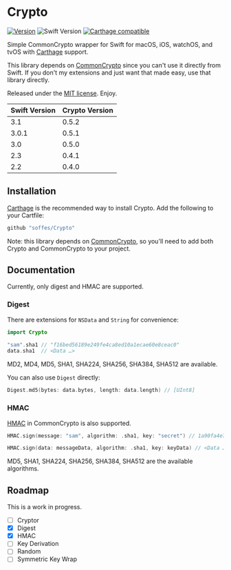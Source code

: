 # Crypto

[![Version](https://img.shields.io/github/release/soffes/Crypto.svg)](https://github.com/soffes/Crypto/releases)
![Swift Version](https://img.shields.io/badge/swift-3.1-orange.svg)
[![Carthage compatible](https://img.shields.io/badge/Carthage-compatible-4BC51D.svg?style=flat)](https://github.com/Carthage/Carthage)

Simple CommonCrypto wrapper for Swift for macOS, iOS, watchOS, and tvOS with [Carthage](https://github.com/carthage/carthage) support.

This library depends on [CommonCrypto](https://github.com/soffes/CommonCrypto) since you can't use it directly from Swift. If you don't my extensions and just want that made easy, use that library directly.

Released under the [MIT license](LICENSE). Enjoy.

| Swift Version | Crypto Version |
| ------------- | -------------- |
| 3.1           | 0.5.2          |
| 3.0.1         | 0.5.1          |
| 3.0           | 0.5.0          |
| 2.3           | 0.4.1          |
| 2.2           | 0.4.0          |


## Installation

[Carthage](https://github.com/carthage/carthage) is the recommended way to install Crypto. Add the following to your Cartfile:

``` ruby
github "soffes/Crypto"
```

Note: this library depends on [CommonCrypto](https://github.com/soffes/CommonCrypto), so you'll need to add both Crypto and CommonCrypto to your project.


## Documentation

Currently, only digest and HMAC are supported.

### Digest

There are extensions for `NSData` and `String` for convenience:

``` swift
import Crypto

"sam".sha1 // "f16bed56189e249fe4ca8ed10a1ecae60e8ceac0"
data.sha1  // <Data …>
```

MD2, MD4, MD5, SHA1, SHA224, SHA256, SHA384, SHA512 are available.

You can also use `Digest` directly:

```swift
Digest.md5(bytes: data.bytes, length: data.length) // [UInt8]
```

### HMAC

[HMAC](https://en.wikipedia.org/wiki/Hash-based_message_authentication_code) in CommonCrypto is also supported.

```swift
HMAC.sign(message: "sam", algorithm: .sha1, key: "secret") // 1a90fa4e73686dfca75f5411d9fb81951edf1292

HMAC.sign(data: messageData, algorithm: .sha1, key: keyData) // <Data …>
```

MD5, SHA1, SHA224, SHA256, SHA384, SHA512 are the available algorithms.


## Roadmap

This is a work in progress.

- [ ] Cryptor
- [x] Digest
- [x] HMAC
- [ ] Key Derivation
- [ ] Random
- [ ] Symmetric Key Wrap
